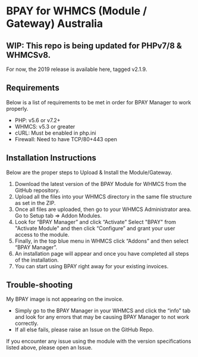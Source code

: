 # BPAY for WHMCS (Module / Gateway) Australia

## WIP: This repo is being updated for PHPv7/8 & WHMCSv8.
For now, the 2019 release is available here, tagged v2.1.9.

## Requirements 
Below is a list of requirements to be met in order for BPAY Manager to work properly.
- PHP: v5.6 or v7.2+
- WHMCS: v5.3 or greater 
- cURL: Must be enabled in php.ini
- Firewall: Need to have TCP/80+443 open

## Installation Instructions 
Below are the proper steps to Upload & Install the Module/Gateway.
1. Download the latest version of the BPAY Module for WHMCS from the GitHub repository.
2. Upload all the files into your WHMCS directory in the same file structure as set in the ZIP.
3. Once all files are uploaded, then go to your WHMCS Administrator area. Go to Setup tab => Addon Modules.
4. Look for “BPAY Manager” and click “Activate” Select "BPAY" from "Activate Module" and then click “Configure” and grant your user access to the module.
5. Finally, in the top blue menu in WHMCS click “Addons” and then select “BPAY Manager”.
6. An installation page will appear and once you have completed all steps of the installation.
7. You can start using BPAY right away for your existing invoices.

## Trouble-shooting
My BPAY image is not appearing on the invoice.
- Simply go to the BPAY Manager in your WHMCS and click the “info” tab and look for any errors that may be causing BPAY Manager to not work correctly.
- If all else fails, please raise an Issue on the GitHub Repo.

If you encounter any issue using the module with the version specifications listed above, please open an Issue.
